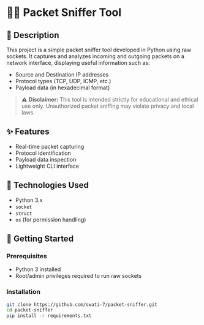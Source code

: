 # 🕵️‍♂️ Packet Sniffer Tool

## 📘 Description
This project is a simple packet sniffer tool developed in Python using raw sockets. It captures and analyzes incoming and outgoing packets on a network interface, displaying useful information such as:

- Source and Destination IP addresses
- Protocol types (TCP, UDP, ICMP, etc.)
- Payload data (in hexadecimal format)

> ⚠️ **Disclaimer:** This tool is intended strictly for educational and ethical use only. Unauthorized packet sniffing may violate privacy and local laws.

## ✨ Features
- Real-time packet capturing
- Protocol identification
- Payload data inspection
- Lightweight CLI interface

## 🧰 Technologies Used
- Python 3.x
- `socket`
- `struct`
- `os` (for permission handling)

## 🚀 Getting Started

### Prerequisites
- Python 3 installed
- Root/admin privileges required to run raw sockets

### Installation
```bash
git clone https://github.com/swati-7/packet-sniffer.git
cd packet-sniffer
pip install -r requirements.txt

